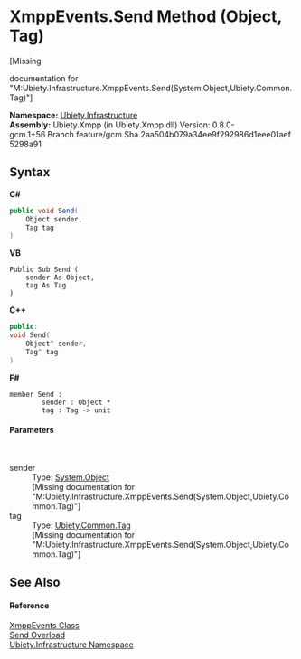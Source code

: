 # XmppEvents.Send Method (Object, Tag)
 

\[Missing <summary> documentation for "M:Ubiety.Infrastructure.XmppEvents.Send(System.Object,Ubiety.Common.Tag)"\]

**Namespace:**&nbsp;<a href="7349ff87-094b-cd2f-6f99-c82eea293e78">Ubiety.Infrastructure</a><br />**Assembly:**&nbsp;Ubiety.Xmpp (in Ubiety.Xmpp.dll) Version: 0.8.0-gcm.1+56.Branch.feature/gcm.Sha.2aa504b079a34ee9f292986d1eee01aef5298a91

## Syntax

**C#**<br />
``` C#
public void Send(
	Object sender,
	Tag tag
)
```

**VB**<br />
``` VB
Public Sub Send ( 
	sender As Object,
	tag As Tag
)
```

**C++**<br />
``` C++
public:
void Send(
	Object^ sender, 
	Tag^ tag
)
```

**F#**<br />
``` F#
member Send : 
        sender : Object * 
        tag : Tag -> unit 

```


#### Parameters
&nbsp;<dl><dt>sender</dt><dd>Type: <a href="http://msdn2.microsoft.com/en-us/library/e5kfa45b" target="_blank">System.Object</a><br />\[Missing <param name="sender"/> documentation for "M:Ubiety.Infrastructure.XmppEvents.Send(System.Object,Ubiety.Common.Tag)"\]</dd><dt>tag</dt><dd>Type: <a href="aeb92aed-6e13-96e4-f864-d26234a205c1">Ubiety.Common.Tag</a><br />\[Missing <param name="tag"/> documentation for "M:Ubiety.Infrastructure.XmppEvents.Send(System.Object,Ubiety.Common.Tag)"\]</dd></dl>

## See Also


#### Reference
<a href="53afd0a6-cf28-9557-2822-4438f8918532">XmppEvents Class</a><br /><a href="4ba10708-8a06-4ca1-54c5-14a876412417">Send Overload</a><br /><a href="7349ff87-094b-cd2f-6f99-c82eea293e78">Ubiety.Infrastructure Namespace</a><br />